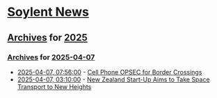 # [Soylent News](../../../README.md)

## [Archives](../../index.md) for [2025](../index.md)

### [Archives](../../index.md) for [2025-04-07](index.md)

* [2025-04-07, 07:56:00](https://soylentnews.org/article.pl?sid=25/04/06/130257&from=rss) - [Cell Phone OPSEC for Border Crossings](https://soylentnews.org/article.pl?sid=25/04/06/130257&from=rss)
* [2025-04-07, 03:10:00](https://soylentnews.org/article.pl?sid=25/04/06/1238211&from=rss) - [New Zealand Start-Up Aims to Take Space Transport to New Heights](https://soylentnews.org/article.pl?sid=25/04/06/1238211&from=rss)
